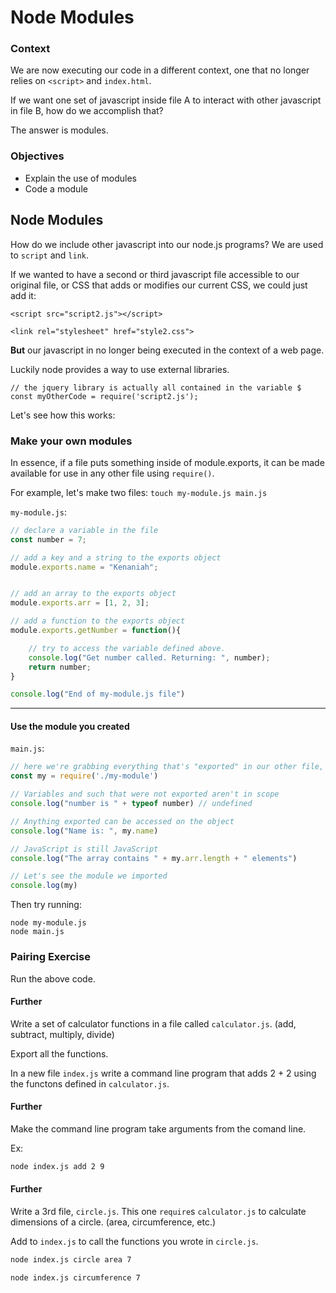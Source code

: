 # Node Modules

### Context
We are now executing our code in a different context, one that no longer relies on `<script>` and `index.html`.

If we want one set of javascript inside file A to interact with other javascript in file B, how do we accomplish that?

The answer is modules.


### Objectives
- Explain the use of modules
- Code a module

## Node Modules

How do we include other javascript into our node.js programs? We are used to `script` and `link`.

If we wanted to have a second or third javascript file accessible to our original file, or CSS that adds or modifies our current CSS, we could just add it:


```
<script src="script2.js"></script>
```

```
<link rel="stylesheet" href="style2.css">
```

**But** our javascript in no longer being executed in the context of a web page.


Luckily node provides a way to use external libraries.

```
// the jquery library is actually all contained in the variable $
const myOtherCode = require('script2.js');
```

Let's see how this works:

### Make your own modules

In essence, if a file puts something inside of module.exports, it can be made available for use in any other file using `require()`.

For example, let's make two files: `touch my-module.js main.js`

`my-module.js`:
```js
// declare a variable in the file
const number = 7;

// add a key and a string to the exports object
module.exports.name = "Kenaniah";


// add an array to the exports object
module.exports.arr = [1, 2, 3];

// add a function to the exports object
module.exports.getNumber = function(){

    // try to access the variable defined above.
    console.log("Get number called. Returning: ", number);
    return number;
}

console.log("End of my-module.js file")
```
---

#### Use the module you created

`main.js`:
```js
// here we're grabbing everything that's "exported" in our other file, and storing it a variable called 'my'
const my = require('./my-module')

// Variables and such that were not exported aren't in scope
console.log("number is " + typeof number) // undefined

// Anything exported can be accessed on the object
console.log("Name is: ", my.name)

// JavaScript is still JavaScript
console.log("The array contains " + my.arr.length + " elements")

// Let's see the module we imported
console.log(my)
```
Then try running:
```
node my-module.js
node main.js
```

### Pairing Exercise
Run the above code.

#### Further
Write a set of calculator functions in a file called `calculator.js`. (add, subtract, multiply, divide)

Export all the functions.

In a new file `index.js` write a command line program that adds 2 + 2 using the functons defined in `calculator.js`.

#### Further
Make the command line program take arguments from the comand line.

Ex:
```bash
node index.js add 2 9
```

#### Further
Write a 3rd file, `circle.js`. This one `require`s `calculator.js` to calculate dimensions of a circle. (area, circumference, etc.)

Add to `index.js` to call the functions you wrote in `circle.js`.

```bash
node index.js circle area 7
```

```bash
node index.js circumference 7
```
